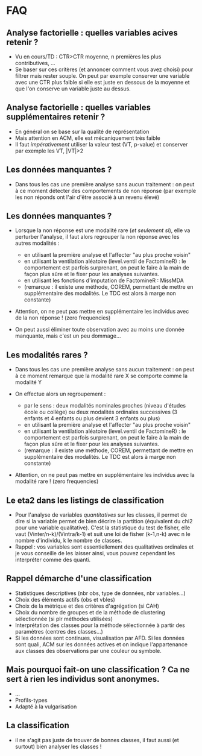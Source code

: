 <!-- .slide: class="slide" -->
# FAQ





<!-- .slide: class="slide" -->
## Analyse factorielle :  quelles variables acives retenir ?

- Vu en cours/TD : CTR>CTR moyenne, n premières les plus contributives, ...
- Se baser sur ces critères (et annoncer comment vous avez choisi) pour filtrer mais rester souple. On peut par exemple conserver une variable avec une CTR plus faible si elle est juste en dessous de la moyenne et que l'on conserve un variable juste au dessus.





<!-- .slide: class="slide" -->
## Analyse factorielle :  quelles variables supplémentaires retenir ?

- En général on se base sur la qualité de représentation
- Mais attention en ACM, elle est mécaniquement très faible
- Il faut *impérativement* utiliser la valeur test (VT, p-value) et conserver par exemple les VT, |VT|>2






<!-- .slide: class="slide" -->
## Les données manquantes ?
- Dans tous les cas une première analyse sans aucun traitement : on peut à ce moment détecter des comportements de non réponse (par exemple les non réponds ont l'air d'être associé à un revenu élevé)








<!-- .slide: class="slide" -->
## Les données manquantes ?
- Lorsque la non réponse est une modalité rare (*et seulement si*), elle va perturber l'analyse, il faut alors regrouper la non réponse avec les autres modalités :
   - en utilisant la première analyse et l'affecter "au plus proche voisin"
   - en utilisant la ventilation aléatoire (level.ventil de FactomineR) : le comportement est parfois surprenant, on peut le faire à la main de façon plus sûre et le fixer pour les analyses suivantes.
   - en utilisant les fonctions d'imputation de FactomineR : MissMDA
   - (remarque : il existe une méthode, COREM, permettant de mettre en supplémentaire des modalités. Le TDC est alors à marge non constante)
   
- Attention, on ne peut pas mettre en supplémentaire les individus avec de la non réponse ! (zero frequencies)
- On peut aussi éliminer toute observation avec au moins une donnée manquante, mais c'est un peu dommage...







<!-- .slide: class="slide" -->
## Les modalités rares ?

- Dans tous les cas une première analyse sans aucun traitement : on peut à ce moment remarque que la modalité rare X se comporte comme la modalité Y
- On effectue alors un regroupement :
   - par le sens : deux modalités nominales proches (niveau d'études école ou collège) ou deux modalités ordinales successives (3 enfants et 4 enfants ou plus devient 3 enfants ou plus)
   - en utilisant la première analyse et l'affecter "au plus proche voisin"
   - en utilisant la ventilation aléatoire (level.ventil de FactomineR) : le comportement est parfois surprenant, on peut le faire à la main de façon plus sûre et le fixer pour les analyses suivantes.
   - (remarque : il existe une méthode, COREM, permettant de mettre en supplémentaire des modalités. Le TDC est alors à marge non constante)

- Attention, on ne peut pas mettre en supplémentaire les individus avec la modalité rare ! (zero frequencies)






<!-- .slide: class="slide" -->
## Le eta2 dans les listings de classification

- Pour l'analyse de variables *quantitatives* sur les classes, il permet de dire si la variable permet de bien décrire la partition (équivalent du chi2 pour une variable qualitative). C'est la statistique du test de fisher, elle vaut (Vinter/n-k)/(Vintra/k-1) et suit une loi de fisher (k-1,n-k) avec n le nombre d'individu, k le nombre de classes.
- Rappel : vos variables sont essentiellement des qualitatives ordinales et je vous conseille de les laisser ainsi, vous pouvez cependant les interpréter comme des quanti.






<!-- .slide: class="slide" -->
## Rappel démarche d'une classification
- Statistiques descriptives (nbr obs, type de données, nbr variables...)
- Choix des éléments actifs (obs et vbles)
- Choix de la métrique et des critères d'agrégation (si CAH)
- Choix du nombre de groupes et de la méthode de clustering sélectionnée (si plr méthodes utilisées)
- Interprétation des classes pour la méthode sélectionnée à partir des paramètres (centres des classes...)
- Si les données sont continues, visualisation par AFD. Si les données sont quali, ACM sur les données actives et on indique l'appartenance aux classes des observations par une couleur ou symbole.








<!-- .slide: class="slide" -->
## Mais pourquoi fait-on une classification ? Ca ne sert à rien les individus sont anonymes.
- ...
- Profils-types
- Adapté à la vulgarisation







<!-- .slide: class="slide" -->
## La classification
- il ne s'agit pas juste de trouver de bonnes classes, il faut aussi (et surtout) bien analyser les classes !

